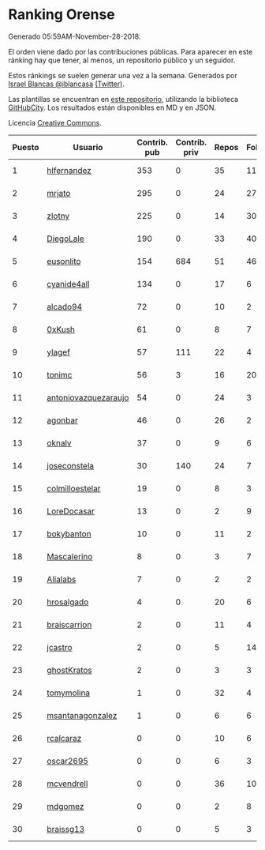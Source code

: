 # Ranking Orense

Generado 05:59AM-November-28-2018.

El orden viene dado por las contribuciones públicas. Para aparecer en este ránking hay que tener, al menos, un repositorio público y un seguidor.

Estos ránkings se suelen generar una vez a la semana. Generados por [Israel Blancas @iblancasa](https://github.com/iblancasa/) [(Twitter)](https://twitter.com/iblancasa).

Las plantillas se encuentran en [este repositorio](https://github.com/iblancasa/GH-Spanish-Ranking), utilizando la biblioteca [GitHubCity](https://github.com/iblancasa/GitHubCity). Los resultados están disponibles en MD y en JSON.

Licencia [Creative Commons](https://creativecommons.org/licenses/by/4.0/).

| Puesto   |  Usuario  | Contrib. pub | Contrib. priv |Repos| Followers | Desde |  Avatar  |
|----------|-----------|--------------|---------------|-----|-----------|-------|----------|
|1|[hlfernandez](https://github.com/hlfernandez)|353|0|35|11|2013-01-31|![hlfernandez]()|
|2|[mrjato](https://github.com/mrjato)|295|0|24|27|2013-01-31|![mrjato]()|
|3|[zlotny](https://github.com/zlotny)|225|0|14|30|2013-12-10|![zlotny]()|
|4|[DiegoLale](https://github.com/DiegoLale)|190|0|33|40|2014-01-07|![DiegoLale]()|
|5|[eusonlito](https://github.com/eusonlito)|154|684|51|46|2011-03-01|![eusonlito]()|
|6|[cyanide4all](https://github.com/cyanide4all)|134|0|17|6|2015-10-13|![cyanide4all]()|
|7|[alcado94](https://github.com/alcado94)|72|0|10|2|2016-05-05|![alcado94]()|
|8|[0xKush](https://github.com/0xKush)|61|0|8|7|2014-10-26|![0xKush]()|
|9|[ylagef](https://github.com/ylagef)|57|111|22|4|2015-11-24|![ylagef]()|
|10|[tonimc](https://github.com/tonimc)|56|3|16|20|2011-04-25|![tonimc]()|
|11|[antoniovazquezaraujo](https://github.com/antoniovazquezaraujo)|54|0|24|3|2011-08-17|![antoniovazquezaraujo]()|
|12|[agonbar](https://github.com/agonbar)|46|0|26|2|2012-03-19|![agonbar]()|
|13|[oknalv](https://github.com/oknalv)|37|0|9|6|2014-12-05|![oknalv]()|
|14|[joseconstela](https://github.com/joseconstela)|30|140|24|7|2014-01-13|![joseconstela]()|
|15|[colmilloestelar](https://github.com/colmilloestelar)|19|0|8|3|2015-10-13|![colmilloestelar]()|
|16|[LoreDocasar](https://github.com/LoreDocasar)|13|0|2|9|2014-12-03|![LoreDocasar]()|
|17|[bokybanton](https://github.com/bokybanton)|10|0|11|2|2012-08-09|![bokybanton]()|
|18|[Mascalerino](https://github.com/Mascalerino)|8|0|3|7|2014-12-05|![Mascalerino]()|
|19|[Alialabs](https://github.com/Alialabs)|7|0|2|2|2018-05-11|![Alialabs]()|
|20|[hrosalgado](https://github.com/hrosalgado)|4|0|20|6|2014-11-24|![hrosalgado]()|
|21|[braiscarrion](https://github.com/braiscarrion)|2|0|11|4|2013-12-29|![braiscarrion]()|
|22|[jcastro](https://github.com/jcastro)|2|0|5|14|2010-01-26|![jcastro]()|
|23|[ghostKratos](https://github.com/ghostKratos)|2|0|3|3|2012-03-02|![ghostKratos]()|
|24|[tomymolina](https://github.com/tomymolina)|1|0|32|4|2012-01-06|![tomymolina]()|
|25|[msantanagonzalez](https://github.com/msantanagonzalez)|1|0|6|6|2014-09-22|![msantanagonzalez]()|
|26|[rcalcaraz](https://github.com/rcalcaraz)|0|0|10|6|2013-10-24|![rcalcaraz]()|
|27|[oscar2695](https://github.com/oscar2695)|0|0|6|3|2013-10-24|![oscar2695]()|
|28|[mcvendrell](https://github.com/mcvendrell)|0|0|36|10|2012-06-18|![mcvendrell]()|
|29|[mdgomez](https://github.com/mdgomez)|0|0|2|8|2014-11-26|![mdgomez]()|
|30|[braissg13](https://github.com/braissg13)|0|0|5|3|2016-11-03|![braissg13]()|
